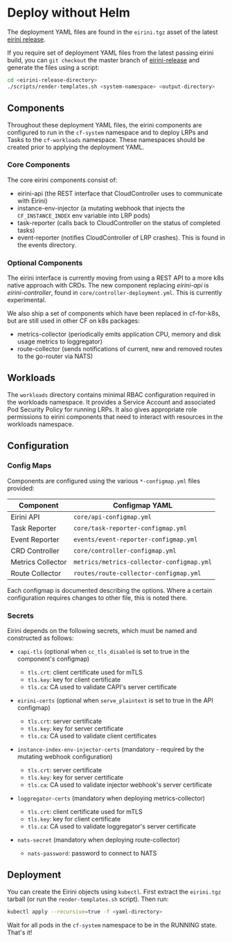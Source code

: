 # Deploy without Helm

The deployment YAML files are found in the `eirini.tgz` asset of the latest [eirini release](https://github.com/cloudfoundry-incubator/eirini-release/releases).

If you require set of deployment YAML files from the latest passing eirini build, you can `git checkout` the master branch of [eirini-release](https://github.com/cloudfoundry-incubator/eirini-release) and generate the files using a script:

```sh
cd <eirini-release-directory>
./scripts/render-templates.sh <system-namespace> <output-directory>
```

## Components

Throughout these deployment YAML files, the eirini components are configured to run in the `cf-system` namespace and to deploy LRPs and Tasks to the `cf-workloads` namespace.
These namespaces should be created prior to applying the deployment YAML.

### Core Components

The core eirini components consist of:

- eirini-api (the REST interface that CloudController uses to communicate with Eirini)
- instance-env-injector (a mutating webhook that injects the `CF_INSTANCE_INDEX` env variable into LRP pods)
- task-reporter (calls back to CloudController on the status of completed tasks)
- event-reporter (notifies CloudController of LRP crashes).
  This is found in the events directory.

### Optional Components

The eirini interface is currently moving from using a REST API to a more k8s native approach with CRDs.
The new component replacing _eirini-api_ is _eirini-controller_, found in `core/controller-deployment.yml`.
This is currently experimental.

We also ship a set of components which have been replaced in cf-for-k8s, but are still used in other CF on k8s packages:

- metrics-collector (periodically emits application CPU, memory and disk usage metrics to loggregator)
- route-collector (sends notifications of current, new and removed routes to the go-router via NATS)

## Workloads

The `workloads` directory contains minimal RBAC configuration required in the workloads namespace.
It provides a Service Account and associated Pod Security Policy for running LRPs.
It also gives appropriate role permissions to eirini components that need to interact with resources in the workloads namespace.

## Configuration

### Config Maps

Components are configured using the various `*-configmap.yml` files provided:

| Component         | Configmap YAML                            |
| ----------------- | ----------------------------------------- |
| Eirini API        | `core/api-configmap.yml`                  |
| Task Reporter     | `core/task-reporter-configmap.yml`        |
| Event Reporter    | `events/event-reporter-configmap.yml`     |
| CRD Controller    | `core/controller-configmap.yml`           |
| Metrics Collector | `metrics/metrics-collector-configmap.yml` |
| Route Collector   | `routes/route-collector-configmap.yml`    |

Each configmap is documented describing the options.
Where a certain configuration requires changes to other file, this is noted there.

### Secrets

Eirini depends on the following secrets, which must be named and constructed as follows:

- `capi-tls` (optional when `cc_tls_disabled` is set to true in the component's configmap)

  - `tls.crt`: client certificate used for mTLS
  - `tls.key`: key for client certificate
  - `tls.ca`: CA used to validate CAPI's server certificate

- `eirini-certs` (optional when `serve_plaintext` is set to true in the API configmap)

  - `tls.crt`: server certificate
  - `tls.key`: key for server certificate
  - `tls.ca`: CA used to validate client certificates

- `instance-index-env-injector-certs` (mandatory - required by the mutating webhook configuration)

  - `tls.crt`: server certificate
  - `tls.key`: key for server certificate
  - `tls.ca`: CA used to validate injector webhook's server certificate

- `loggregator-certs` (mandatory when deploying metrics-collector)

  - `tls.crt`: client certificate used for mTLS
  - `tls.key`: key for client certificate
  - `tls.ca`: CA used to validate loggregator's server certificate

- `nats-secret` (mandatory when deploying route-collector)

  - `nats-password`: password to connect to NATS

## Deployment

You can create the Eirini objects using `kubectl`.
First extract the `eirini.tgz` tarball (or run the `render-templates.sh` script).
Then run:

```bash
kubectl apply --recursive=true -f <yaml-directory>
```

Wait for all pods in the `cf-system` namespace to be in the RUNNING state.
That's it!
